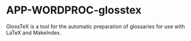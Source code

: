 APP-WORDPROC-glosstex
=====================

GlossTeX is a tool for the automatic preparation of glossaries for use with LaTeX and MakeIndex.
